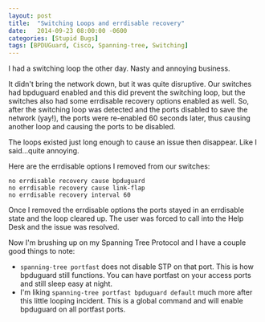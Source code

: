 ```yaml
---
layout: post
title:  "Switching Loops and errdisable recovery"
date:   2014-09-23 08:00:00 -0600
categories: [Stupid Bugs]
tags: [BPDUGuard, Cisco, Spanning-tree, Switching]
---
```


I had a switching loop the other day. Nasty and annoying business.

It didn't bring the network down, but it was quite disruptive. Our switches had bpduguard enabled and this did prevent the switching loop, but the switches also had some errdisable recovery options enabled as well. So, after the switching loop was detected and the ports disabled to save the network (yay!), the ports were re-enabled 60 seconds later, thus causing another loop and causing the ports to be disabled.

The loops existed just long enough to cause an issue then disappear. Like I said...quite annoying.

Here are the errdisable options I removed from our switches:

    no errdisable recovery cause bpduguard
    no errdisable recovery cause link-flap
    no errdisable recovery interval 60

Once I removed the errdisable options the ports stayed in an errdisable state and the loop cleared up. The user was forced to call into the Help Desk and the issue was resolved.

Now I'm brushing up on my Spanning Tree Protocol and I have a couple good things to note:

* `spanning-tree portfast` does not disable STP on that port. This is how bpduguard still functions. You can have portfast on your access ports and still sleep easy at night.
* I'm liking `spanning-tree portfast bpduguard default` much more after this little looping incident. This is a global command and will enable bpduguard on all portfast ports.
